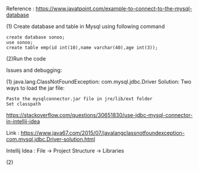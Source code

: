 Reference : https://www.javatpoint.com/example-to-connect-to-the-mysql-database

(1) Create database and table in Mysql using following command

    create database sonoo;
    use sonoo;
    create table emp(id int(10),name varchar(40),age int(3));

(2)Run the code


Issues and debugging:

(1) java.lang.ClassNotFoundException: com.mysql.jdbc.Driver
Solution:
    Two ways to load the jar file:

    Paste the mysqlconnector.jar file in jre/lib/ext folder
    Set classpath

https://stackoverflow.com/questions/30651830/use-jdbc-mysql-connector-in-intellij-idea

Link : https://www.java67.com/2015/07/javalangclassnotfoundexception-com.mysql.jdbc.Driver-solution.html

Intellij Idea : File -> Project Structure -> Libraries

(2)